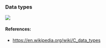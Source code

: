 ### Data types
![](https://ctutorials.net/wp-content/uploads/2020/06/arm-advanced-risc-machines-for-mavericks-data-t.jpeg)
#### References:
- https://en.wikipedia.org/wiki/C_data_types

